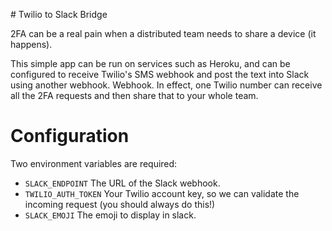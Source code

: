 # Twilio to Slack Bridge

2FA can be a real pain when a distributed team needs to share a device (it happens).

This simple app can be run on services such as Heroku, and can be configured to receive Twilio's SMS webhook and post the text into Slack using another webhook. Webhook. In effect, one Twilio number can receive all the 2FA requests and then share that to your whole team.

# Configuration

Two environment variables are required:

- `SLACK_ENDPOINT` The URL of the Slack webhook.
- `TWILIO_AUTH_TOKEN` Your Twilio account key, so we can validate the incoming request (you should always do this!)
- `SLACK_EMOJI` The emoji to display in slack.
